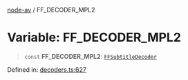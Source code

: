 [node-av](../globals.md) / FF\_DECODER\_MPL2

# Variable: FF\_DECODER\_MPL2

> `const` **FF\_DECODER\_MPL2**: [`FFSubtitleDecoder`](../type-aliases/FFSubtitleDecoder.md)

Defined in: [decoders.ts:627](https://github.com/seydx/av/blob/f8631fc881b394300b1479f511d55cf1c370a87f/src/constants/decoders.ts#L627)
